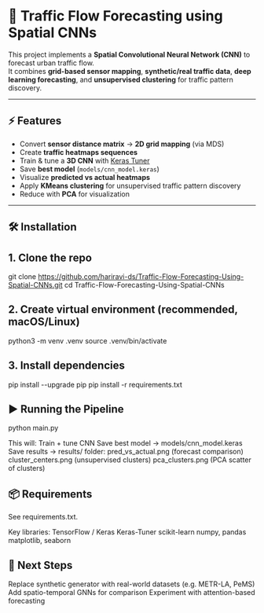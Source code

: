 # 🚦 Traffic Flow Forecasting using Spatial CNNs

This project implements a **Spatial Convolutional Neural Network (CNN)** to forecast urban traffic flow.  
It combines **grid-based sensor mapping**, **synthetic/real traffic data**, **deep learning forecasting**, and **unsupervised clustering** for traffic pattern discovery.

---

## ⚡ Features

- Convert **sensor distance matrix** → **2D grid mapping** (via MDS)
- Create **traffic heatmaps sequences**
- Train & tune a **3D CNN** with [Keras Tuner](https://keras.io/keras_tuner/)
- Save **best model** (`models/cnn_model.keras`)
- Visualize **predicted vs actual heatmaps**
- Apply **KMeans clustering** for unsupervised traffic pattern discovery
- Reduce with **PCA** for visualization

---

## 🛠️ Installation

## 1. Clone the repo
git clone https://github.com/hariravi-ds/Traffic-Flow-Forecasting-Using-Spatial-CNNs.git
cd Traffic-Flow-Forecasting-Using-Spatial-CNNs

## 2. Create virtual environment (recommended, macOS/Linux)

python3 -m venv .venv
source .venv/bin/activate

## 3. Install dependencies

pip install --upgrade pip
pip install -r requirements.txt

## ▶️ Running the Pipeline
python main.py

This will:
Train + tune CNN
Save best model → models/cnn_model.keras
Save results → results/ folder:
pred_vs_actual.png (forecast comparison)
cluster_centers.png (unsupervised clusters)
pca_clusters.png (PCA scatter of clusters)

## 📦 Requirements
See requirements.txt.

Key libraries:
TensorFlow / Keras
Keras-Tuner
scikit-learn
numpy, pandas
matplotlib, seaborn

## 🔮 Next Steps
Replace synthetic generator with real-world datasets (e.g. METR-LA, PeMS)
Add spatio-temporal GNNs for comparison
Experiment with attention-based forecasting